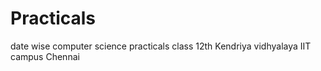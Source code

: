 # Practicals

date wise computer science practicals class 12th Kendriya vidhyalaya IIT campus Chennai